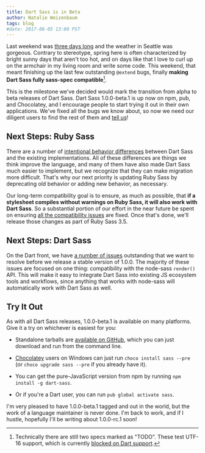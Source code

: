 ```yaml
---
title: Dart Sass is in Beta
author: Natalie Weizenbaum
tags: blog
#date: 2017-06-05 13:00 PST
---
```


Last weekend was [three days long](https://en.wikipedia.org/wiki/Memorial_Day)
and the weather in Seattle was gorgeous. Contrary to stereotype, spring here is
often characterized by bright sunny days that aren't too hot, and on days like
that I love to curl up on the armchair in my living room and write some code.
This weekend, that meant finishing up the last few outstanding `@extend` bugs,
finally **making Dart Sass fully sass-spec compatible**[^1].

[^1]:
    Technically there are still two specs marked as "TODO". These test UTF-16
    support, which is currently [blocked on Dart
    support](https://github.com/dart-lang/sdk/issues/11744).

This is the milestone we've decided would mark the transition from alpha to beta
releases of Dart Sass. Dart Sass 1.0.0-beta.1 is up now on npm, pub, and
Chocolatey, and I encourage people to start trying it out in their own
applications. We've fixed all the bugs we know about, so now we need our
diligent users to find the rest of them and [tell
us](https://github.com/sass/dart-sass/issues/new)!

## Next Steps: Ruby Sass

There are a number of [intentional behavior
differences](https://github.com/sass/dart-sass#behavioral-differences-from-ruby-sass) between
Dart Sass and the existing implementations. All of these differences are things
we think improve the language, and many of them have also made Dart Sass much
easier to implement, but we recognize that they can make migration more
difficult. That's why our next priority is updating Ruby Sass by deprecating old
behavior or adding new behavior, as necessary.

Our long-term compatibility goal is to ensure, as much as possible, that **if a
stylesheet compiles without warnings on Ruby Sass, it will also work with Dart
Sass**. So a substantial portion of our effort in the near future be spent on
ensuring [all the compatibility
issues](https://github.com/sass/sass/labels/Dart%20Sass%20Compatibility) are
fixed. Once that's done, we'll release those changes as part of Ruby Sass 3.5.

## Next Steps: Dart Sass

On the Dart front, we have [a number of
issues](https://github.com/sass/dart-sass/milestone/1) outstanding that we want
to resolve before we release a stable version of 1.0.0. The majority of these
issues are focused on one thing: compatibility with the node-sass `render()`
API. This will make it easy to integrate Dart Sass into existing JS ecosystem
tools and workflows, since anything that works with node-sass will automatically
work with Dart Sass as well.

## Try It Out

As with all Dart Sass releases, 1.0.0-beta.1 is available on many platforms.
Give it a try on whichever is easiest for you:

- Standalone tarballs are [available on
  GitHub](https://github.com/sass/dart-sass/releases/tag/1.0.0-beta.1), which
  you can just download and run from the command line.

- [Chocolatey](https://chocolatey.org) users on Windows can just run `choco
install sass --pre` (or `choco upgrade sass --pre` if you already have it).

- You can get the pure-JavaScript version from npm by running `npm install -g
dart-sass`.

- Or if you're a Dart user, you can run `pub global activate sass`.

I'm very pleased to have 1.0.0-beta.1 tagged and out in the world, but the work
of a language maintainer is never done. I'm back to work, and if I hustle,
hopefully I'll be writing about 1.0.0-rc.1 soon!
